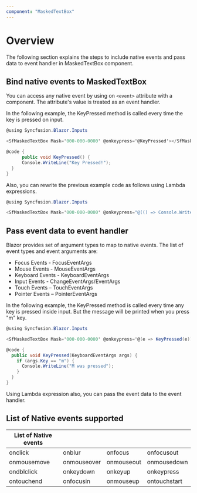 ```yaml
---
component: "MaskedTextBox"
---
```


# Overview

The following section explains the steps to include native events and pass data to event handler in MaskedTextBox component.

## Bind native events to MaskedTextBox

You can access any native event by using on `<event>` attribute with a component. The attribute's value is treated as an event handler.

In the following example, the KeyPressed method is called every time the key is pressed on input.

```csharp
@using Syncfusion.Blazor.Inputs

<SfMaskedTextBox Mask='000-000-0000' @onkeypress='@KeyPressed'></SfMaskedTextBox>

@code {
      public void KeyPressed() {
      Console.WriteLine("Key Pressed!");
  }
}
```

Also, you can rewrite the previous example code as follows using Lambda expressions.

```csharp
@using Syncfusion.Blazor.Inputs

<SfMaskedTextBox Mask='000-000-0000' @onkeypress="@(() => Console.WriteLine("Key Pressed!"))"></SfMaskedTextBox>
```

## Pass event data to event handler

Blazor provides set of argument types to map to native events. The list of event types and event arguments are:

* Focus Events - FocusEventArgs
* Mouse Events - MouseEventArgs
* Keyboard Events - KeyboardEventArgs
* Input Events - ChangeEventArgs/EventArgs
* Touch Events – TouchEventArgs
* Pointer Events – PointerEventArgs

In the following example, the KeyPressed method is called every time any key is pressed inside input. But the message will be printed when you press "m" key.

```csharp
@using Syncfusion.Blazor.Inputs

<SfMaskedTextBox Mask='000-000-0000' @onkeypress='@(e => KeyPressed(e))' ></SfMaskedTextBox>

@code {
  public void KeyPressed(KeyboardEventArgs args) {
    if (args.Key == "m") {
      Console.WriteLine("M was pressed");
    }
  }
}
```

Using Lambda expression also, you can pass the event data to the event handler.

## List of Native events supported

| List of Native events |  |  | |
| --- | --- | --- | --- |
| onclick | onblur | onfocus | onfocusout |
| onmousemove | onmouseover | onmouseout | onmousedown | onmouseup |
| ondblclick | onkeydown | onkeyup | onkeypress |
| ontouchend | onfocusin | onmouseup | ontouchstart |
